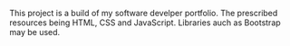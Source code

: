 This project is a build of my software develper portfolio.
The prescribed resources being HTML, CSS and JavaScript.
Libraries auch as Bootstrap may be used.